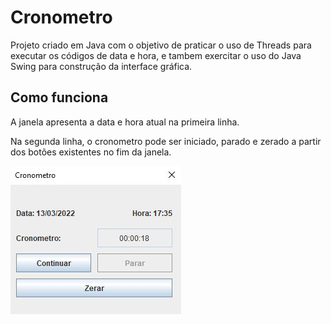 # Cronometro

Projeto criado em Java com o objetivo de praticar o uso de Threads para executar os códigos de data e hora, e tambem exercitar o uso do Java Swing para construção da interface gráfica.

## Como funciona

A janela apresenta a data e hora atual na primeira linha.

Na segunda linha, o cronometro pode ser iniciado, parado e zerado a partir dos botões existentes no fim da janela.

![cronometro](https://github.com/lvlurilo/cronometro/blob/main/imagemCronometro.JPG)
